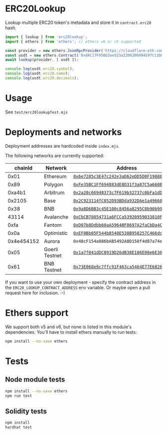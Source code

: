 # ERC20Lookup

Lookup multiple ERC20 token's metadata and store it in `contract.erc20` hash.

```javascript
import { lookup } from 'erc20lookup';
import { ethers } from 'ethers'; // ethers v6 or v5 supported

const provider = new ethers.JsonRpcProvider('https://cloudflare-eth.com/v1/mainnet');
const usdt = new ethers.Contract('0xdAC17F958D2ee523a2206206994597C13D831ec7', ERC20_ABI, provider);
await lookup(provider, [ usdt ]);

console.log(usdt.erc20.symbol);
console.log(usdt.erc20.name);
console.log(usdt.erc20.decimals);
```

# Usage

See `test/erc20lookupTest.mjs`

# Deployments and networks

Deployment addresses are hardcoded inside `index.mjs`.

The following networks are currently supported:

| chainId | Network | Address |
| --- | --- | --- |
| 0x01 | Ethereum | [`0x6e7285c3E47c242e3aD62eDD5D0F19886F1e7ef0`](https://etherscan.io/address/0x6e7285c3E47c242e3aD62eDD5D0F19886F1e7ef0) |
| 0x89 | Polygon | [`0xFe35BC1Ff694883dE8D31f3a87C5a668BCE765B0`](https://polygonscan.com/address/0xFe35BC1Ff694883dE8D31f3a87C5a668BCE765B0) |
| 0xa4b1 | Arbitrum | [`0x2a20c66948373c7F619b32737c0bFa1dDa94E6E4`](https://arbiscan.io/address/0x2a20c66948373c7F619b32737c0bFa1dDa94E6E4) |
| 0x2105 | Base | [`0x2C923114fC052D93BDda932DAe1a49668C17b0F0`](https://basescan.org/address/0x2C923114fC052D93BDda932DAe1a49668C17b0F0) |
| 0x38 | BNB | [`0x9a8D6BB3c45E100c8456a8295C8b90b993bE20D4`](https://bscscan.com/address/0x9a8D6BB3c45E100c8456a8295C8b90b993bE20D4) |
| 43114 | Avalanche | [`0xCbCB78054731a6FCCa53920959033810Ff0A7D1d`](https://snowtrace.io/address/0xCbCB78054731a6FCCa53920959033810Ff0A7D1d) |
| 0xfa | Fantom | [`0xD07b8Ddbb60aA59648F8697A2faCbDa4C8ed4994`](https://ftmscan.com/address/0xD07b8Ddbb60aA59648F8697A2faCbDa4C8ed4994) |
| 0x0a | Optimistic | [`0xEF0Bb05F544b8540E538B958257C466dcB7347D0`](https://optimistic.etherscan.io/address/0xEF0Bb05F544b8540E538B958257C466dcB7347D0) |
| 0x4e454152 | Aurora | `0x48cF154a086bAB5492A8D150f4d87a74eCf90743` |
| 0x05 | Goerli Testnet | [`0x1a7f041dDC8919D26dB38E186E00e6E36dCCA0E6`](https://goerli.etherscan.io/address/0x1a7f041dDC8919D26dB38E186E00e6E36dCCA0E6) |
| 0x61 | BNB Testnet | [`0x73E068e9c7ffc91F463ca5464E77E6826D84E3A5`](https://testnet.bscscan.com/address/0x73E068e9c7ffc91F463ca5464E77E6826D84E3A5) |

If you want to use your own deployment - specify the contract address in the `ERC20_LOOKUP_CONTRACT_ADDRESS` env variable. Or maybe open a pull request here for inclusion. :-)

# Ethers support

We support both v5 and v6, but none is listed in this module's dependencies. You'll have to install ethers manually to run tests:

```bash
npm install --no-save ethers
```

# Tests

## Node module tests

```bash
npm install --no-save ethers
npm run test
```

## Solidity tests

```bash
npm install
hardhat test
```

